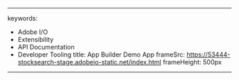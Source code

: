 ---

keywords:

- Adobe I/O
- Extensibility
- API Documentation
- Developer Tooling
  title: App Builder Demo App
  frameSrc: https://53444-stocksearch-stage.adobeio-static.net/index.html
  frameHeight: 500px

---